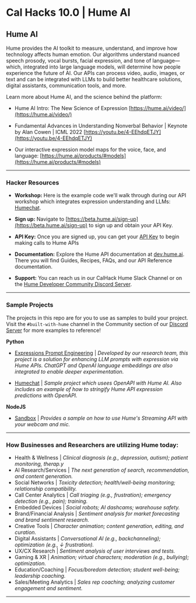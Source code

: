 # Cal Hacks 10.0 | Hume AI

## Hume AI

Hume provides the AI toolkit to measure, understand, and improve how technology affects human emotion. Our algorithms understand nuanced speech prosody, vocal bursts, facial expression, and tone of language—which, integrated into large language models, will determine how people experience the future of AI. Our APIs can process video, audio, images, or text and can be integrated with LLMs to build better healthcare solutions, digital assistants, communication tools, and more.

Learn more about Hume AI, and the science behind the platform:

- Hume AI Intro: The New Science of Expression [https://hume.ai/video/](https://hume.ai/video/)

- Fundamental Advances in Understanding Nonverbal Behavior | Keynote by Alan Cowen | ICML 2022 [https://youtu.be/4-EEhdqETJY](https://youtu.be/4-EEhdqETJY)

- Our interactive expression model maps for the voice, face, and language: [https://hume.ai/products/#models](https://hume.ai/products/#models)

---

### Hacker Resources

- **Workshop:** Here is the example code we'll walk through during our API workshop which integrates expression understanding and LLMs: [Humechat](https://github.com/HumeAI/CalHacks/tree/main/humechat).

- **Sign up:** Navigate to [https://beta.hume.ai/sign-up](https://beta.hume.ai/sign-up) to sign up and obtain your API Key.

- **API Key:** Once you are signed up, you can get your [API Key](https://dev.hume.ai/docs/quick-start) to begin making calls to Hume APIs

- **Documentation:** Explore the Hume API documentation at [dev.hume.ai](https://dev.hume.ai). There you will find Guides, Recipes, FAQs, and our API Reference documentation.

- **Support:** You can reach us in our CalHack Hume Slack Channel or on the [Hume Developer Community Discord Server](https://discord.com/invite/WPRSugvAm6).

---

### Sample Projects

The projects in this repo are for you to use as samples to build your project. Visit the `#built-with-hume` channel in the Community section of our [Discord Server](https://discord.com/invite/WPRSugvAm6) for more examples to reference!

**Python**

- [Expressions Prompt Engineering](https://github.com/HumeAI/expressive-prompt-engineering/tree/main) | _Developed by our research team, this project is a solution for enhancing LLM prompts with expression via Hume APIs. ChatGPT and OpenAI language embeddings are also integrated to enable deeper experimentation._

- [Humechat](https://github.com/HumeAI/CalHacks/tree/main/humechat) | _Sample project which usees OpenAPI with Hume AI. Also includes an example of how to stringify Hume API expression predictions with OpenAPI._

**NodeJS**

- [Sandbox](https://github.com/HumeAI/CalHacks/tree/main/sandbox) | _Provides a sample on how to use Hume's Streaming API with your webcam and mic._

---

### How Businesses and Researchers are utilizing Hume today:

- Health & Wellness | _Clinical diagnosis (e.g., depression, autism); patient monitoring, therap.y_
- AI Research/Services | _The next generation of search, recommendation, and content generation._
- Social Networks | _Toxicity detection; health/well-being monitoring; relationship compatibility._
- Call Center Analytics | _Call triaging (e.g., frustration); emergency detection (e.g., pain); training._
- Embedded Devices | _Social robots; AI dashcams; warehouse safety._
- Brand/Financial Analysis | _Sentiment analysis for market forecasting and brand sentiment research._
- Creative Tools | _Character animation; content generation, editing, and curation._
- Digital Assistants | _Conversational AI (e.g., backchanneling); optimization (e.g., ↓ frustration)._
- UX/CX Research | _Sentiment analysis of user interviews and tests._
- Gaming & XR | _Animation; virtual characters; moderation (e.g., bullying); optimization._
- Education/Coaching | _Focus/boredom detection; student well-being; leadership coaching._
- Sales/Meeting Analytics | _Sales rep coaching; analyzing customer engagement and sentiment._

---
